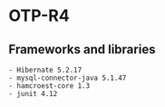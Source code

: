 # OTP-R4

## Frameworks and libraries
	- Hibernate 5.2.17
	- mysql-connector-java 5.1.47
	- hamcroest-core 1.3
	- junit 4.12